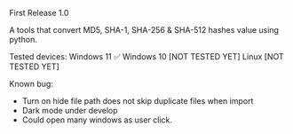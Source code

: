 First Release 1.0

A tools that convert MD5, SHA-1, SHA-256 & SHA-512 hashes value using python.

Tested devices:
Windows 11 ✅
Windows 10  [NOT TESTED YET]
Linux [NOT TESTED YET]


Known bug:
- Turn on hide file path does not skip duplicate files when import
- Dark mode under develop
- Could open many windows as user click.
